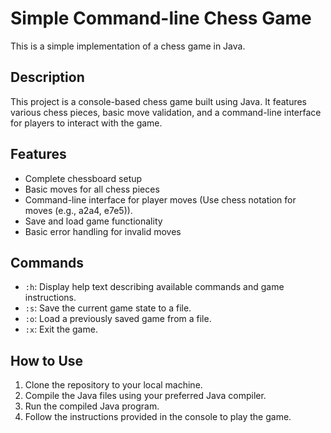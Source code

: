 # Simple Command-line Chess Game

This is a simple implementation of a chess game in Java.

## Description

This project is a console-based chess game built using Java. It features various chess pieces, basic move validation, and a command-line interface for players to interact with the game.

## Features

- Complete chessboard setup
- Basic moves for all chess pieces
- Command-line interface for player moves (Use chess notation for moves (e.g., a2a4, e7e5)).
- Save and load game functionality
- Basic error handling for invalid moves
  
## Commands

- `:h`: Display help text describing available commands and game instructions.
- `:s`: Save the current game state to a file.
- `:o`: Load a previously saved game from a file.
- `:x`: Exit the game.

## How to Use

1. Clone the repository to your local machine.
2. Compile the Java files using your preferred Java compiler.
3. Run the compiled Java program.
4. Follow the instructions provided in the console to play the game.
